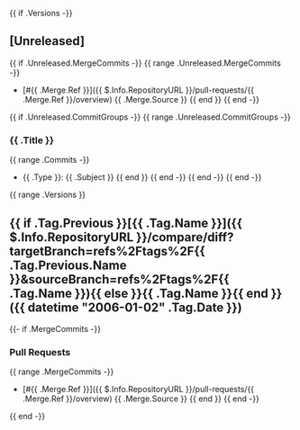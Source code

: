 {{ if .Versions -}}
<a name="unreleased"></a>
## [Unreleased]
{{ if .Unreleased.MergeCommits -}}
{{ range .Unreleased.MergeCommits -}}
* [#{{ .Merge.Ref }}]({{ $.Info.RepositoryURL }}/pull-requests/{{ .Merge.Ref }}/overview) {{ .Merge.Source }}
{{ end }}
{{ end -}}


{{ if .Unreleased.CommitGroups -}}
{{ range .Unreleased.CommitGroups -}}

### {{ .Title }}
{{ range .Commits -}}
- {{ .Type }}: {{ .Subject }}
{{ end }}
{{ end -}}
{{ end -}}
{{ end -}}

{{ range .Versions }}
<a name="{{ .Tag.Name }}"></a>
## {{ if .Tag.Previous }}[{{ .Tag.Name }}]({{ $.Info.RepositoryURL }}/compare/diff?targetBranch=refs%2Ftags%2F{{ .Tag.Previous.Name }}&sourceBranch=refs%2Ftags%2F{{ .Tag.Name }}){{ else }}{{ .Tag.Name }}{{ end }} ({{ datetime "2006-01-02" .Tag.Date }})


{{- if .MergeCommits -}}
<br />
### Pull Requests

{{ range .MergeCommits -}}
* [#{{ .Merge.Ref }}]({{ $.Info.RepositoryURL }}/pull-requests/{{ .Merge.Ref }}/overview) {{ .Merge.Source }}
{{ end }}
{{ end -}}



{{ end -}}